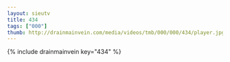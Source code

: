 ```yaml
--- 
layout: sieutv
title: 434
tags: ["000"]
thumb: http://drainmainvein.com/media/videos/tmb/000/000/434/player.jpg
---
```

{% include drainmainvein key="434" %} 
